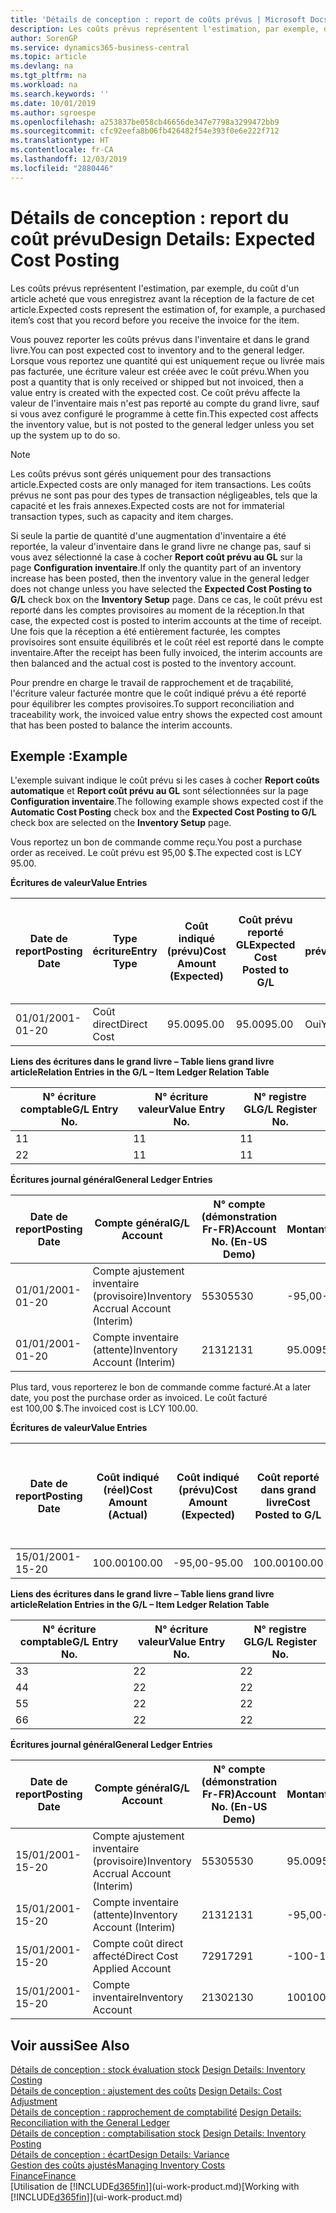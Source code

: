 ```yaml
---
title: 'Détails de conception : report de coûts prévus | Microsoft Docs'
description: Les coûts prévus représentent l'estimation, par exemple, du coût d'un article acheté que vous enregistrez avant la réception de la facture de cet article.
author: SorenGP
ms.service: dynamics365-business-central
ms.topic: article
ms.devlang: na
ms.tgt_pltfrm: na
ms.workload: na
ms.search.keywords: ''
ms.date: 10/01/2019
ms.author: sgroespe
ms.openlocfilehash: a253837be058cb46656de347e7798a3299472bb9
ms.sourcegitcommit: cfc92eefa8b06fb426482f54e393f0e6e222f712
ms.translationtype: HT
ms.contentlocale: fr-CA
ms.lasthandoff: 12/03/2019
ms.locfileid: "2880446"
---
```

# <a name="design-details-expected-cost-posting"></a><span data-ttu-id="73daf-103">Détails de conception : report du coût prévu</span><span class="sxs-lookup"><span data-stu-id="73daf-103">Design Details: Expected Cost Posting</span></span>
<span data-ttu-id="73daf-104">Les coûts prévus représentent l'estimation, par exemple, du coût d'un article acheté que vous enregistrez avant la réception de la facture de cet article.</span><span class="sxs-lookup"><span data-stu-id="73daf-104">Expected costs represent the estimation of, for example, a purchased item’s cost that you record before you receive the invoice for the item.</span></span>  

 <span data-ttu-id="73daf-105">Vous pouvez reporter les coûts prévus dans l'inventaire et dans le grand livre.</span><span class="sxs-lookup"><span data-stu-id="73daf-105">You can post expected cost to inventory and to the general ledger.</span></span> <span data-ttu-id="73daf-106">Lorsque vous reportez une quantité qui est uniquement reçue ou livrée mais pas facturée, une écriture valeur est créée avec le coût prévu.</span><span class="sxs-lookup"><span data-stu-id="73daf-106">When you post a quantity that is only received or shipped but not invoiced, then a value entry is created with the expected cost.</span></span> <span data-ttu-id="73daf-107">Ce coût prévu affecte la valeur de l'inventaire mais n'est pas reporté au compte du grand livre, sauf si vous avez configuré le programme à cette fin.</span><span class="sxs-lookup"><span data-stu-id="73daf-107">This expected cost affects the inventory value, but is not posted to the general ledger unless you set up the system up to do so.</span></span>  

> [!NOTE]  
>  <span data-ttu-id="73daf-108">Les coûts prévus sont gérés uniquement pour des transactions article.</span><span class="sxs-lookup"><span data-stu-id="73daf-108">Expected costs are only managed for item transactions.</span></span> <span data-ttu-id="73daf-109">Les coûts prévus ne sont pas pour des types de transaction négligeables, tels que la capacité et les frais annexes.</span><span class="sxs-lookup"><span data-stu-id="73daf-109">Expected costs are not for immaterial transaction types, such as capacity and item charges.</span></span>  

 <span data-ttu-id="73daf-110">Si seule la partie de quantité d'une augmentation d'inventaire a été reportée, la valeur d'inventaire dans le grand livre ne change pas, sauf si vous avez sélectionné la case à cocher **Report coût prévu au GL** sur la page **Configuration inventaire**.</span><span class="sxs-lookup"><span data-stu-id="73daf-110">If only the quantity part of an inventory increase has been posted, then the inventory value in the general ledger does not change unless you have selected the **Expected Cost Posting to G/L** check box on the **Inventory Setup** page.</span></span> <span data-ttu-id="73daf-111">Dans ce cas, le coût prévu est reporté dans les comptes provisoires au moment de la réception.</span><span class="sxs-lookup"><span data-stu-id="73daf-111">In that case, the expected cost is posted to interim accounts at the time of receipt.</span></span> <span data-ttu-id="73daf-112">Une fois que la réception a été entièrement facturée, les comptes provisoires sont ensuite équilibrés et le coût réel est reporté dans le compte inventaire.</span><span class="sxs-lookup"><span data-stu-id="73daf-112">After the receipt has been fully invoiced, the interim accounts are then balanced and the actual cost is posted to the inventory account.</span></span>  

 <span data-ttu-id="73daf-113">Pour prendre en charge le travail de rapprochement et de traçabilité, l'écriture valeur facturée montre que le coût indiqué prévu a été reporté pour équilibrer les comptes provisoires.</span><span class="sxs-lookup"><span data-stu-id="73daf-113">To support reconciliation and traceability work, the invoiced value entry shows the expected cost amount that has been posted to balance the interim accounts.</span></span>  

## <a name="example"></a><span data-ttu-id="73daf-114">Exemple :</span><span class="sxs-lookup"><span data-stu-id="73daf-114">Example</span></span>  
 <span data-ttu-id="73daf-115">L'exemple suivant indique le coût prévu si les cases à cocher **Report coûts automatique** et **Report coût prévu au GL** sont sélectionnées sur la page **Configuration inventaire**.</span><span class="sxs-lookup"><span data-stu-id="73daf-115">The following example shows expected cost if the **Automatic Cost Posting** check box and the **Expected Cost Posting to G/L** check box are selected on the **Inventory Setup** page.</span></span>  

 <span data-ttu-id="73daf-116">Vous reportez un bon de commande comme reçu.</span><span class="sxs-lookup"><span data-stu-id="73daf-116">You post a purchase order as received.</span></span> <span data-ttu-id="73daf-117">Le coût prévu est 95,00 $.</span><span class="sxs-lookup"><span data-stu-id="73daf-117">The expected cost is LCY 95.00.</span></span>  

 <span data-ttu-id="73daf-118">**Écritures de valeur**</span><span class="sxs-lookup"><span data-stu-id="73daf-118">**Value Entries**</span></span>  

|<span data-ttu-id="73daf-119">Date de report</span><span class="sxs-lookup"><span data-stu-id="73daf-119">Posting Date</span></span>|<span data-ttu-id="73daf-120">Type écriture</span><span class="sxs-lookup"><span data-stu-id="73daf-120">Entry Type</span></span>|<span data-ttu-id="73daf-121">Coût indiqué (prévu)</span><span class="sxs-lookup"><span data-stu-id="73daf-121">Cost Amount (Expected)</span></span>|<span data-ttu-id="73daf-122">Coût prévu reporté GL</span><span class="sxs-lookup"><span data-stu-id="73daf-122">Expected Cost Posted to G/L</span></span>|<span data-ttu-id="73daf-123">Coût prévu</span><span class="sxs-lookup"><span data-stu-id="73daf-123">Expected Cost</span></span>|<span data-ttu-id="73daf-124">N° écriture article gr. livre</span><span class="sxs-lookup"><span data-stu-id="73daf-124">Item Ledger Entry No.</span></span>|<span data-ttu-id="73daf-125">N° séquence </span><span class="sxs-lookup"><span data-stu-id="73daf-125">Entry No.</span></span>|  
|------------------|----------------|------------------------------|----------------------------------|-------------------|---------------------------|---------------|  
|<span data-ttu-id="73daf-126">01/01/20</span><span class="sxs-lookup"><span data-stu-id="73daf-126">01-01-20</span></span>|<span data-ttu-id="73daf-127">Coût direct</span><span class="sxs-lookup"><span data-stu-id="73daf-127">Direct Cost</span></span>|<span data-ttu-id="73daf-128">95.00</span><span class="sxs-lookup"><span data-stu-id="73daf-128">95.00</span></span>|<span data-ttu-id="73daf-129">95.00</span><span class="sxs-lookup"><span data-stu-id="73daf-129">95.00</span></span>|<span data-ttu-id="73daf-130">Oui</span><span class="sxs-lookup"><span data-stu-id="73daf-130">Yes</span></span>|<span data-ttu-id="73daf-131">1</span><span class="sxs-lookup"><span data-stu-id="73daf-131">1</span></span>|<span data-ttu-id="73daf-132">1</span><span class="sxs-lookup"><span data-stu-id="73daf-132">1</span></span>|  

 <span data-ttu-id="73daf-133">**Liens des écritures dans le grand livre – Table liens grand livre article**</span><span class="sxs-lookup"><span data-stu-id="73daf-133">**Relation Entries in the G/L – Item Ledger Relation Table**</span></span>  

|<span data-ttu-id="73daf-134">N° écriture comptable</span><span class="sxs-lookup"><span data-stu-id="73daf-134">G/L Entry No.</span></span>|<span data-ttu-id="73daf-135">N° écriture valeur</span><span class="sxs-lookup"><span data-stu-id="73daf-135">Value Entry No.</span></span>|<span data-ttu-id="73daf-136">N° registre GL</span><span class="sxs-lookup"><span data-stu-id="73daf-136">G/L Register No.</span></span>|  
|--------------------|---------------------|-----------------------|  
|<span data-ttu-id="73daf-137">1</span><span class="sxs-lookup"><span data-stu-id="73daf-137">1</span></span>|<span data-ttu-id="73daf-138">1</span><span class="sxs-lookup"><span data-stu-id="73daf-138">1</span></span>|<span data-ttu-id="73daf-139">1</span><span class="sxs-lookup"><span data-stu-id="73daf-139">1</span></span>|  
|<span data-ttu-id="73daf-140">2</span><span class="sxs-lookup"><span data-stu-id="73daf-140">2</span></span>|<span data-ttu-id="73daf-141">1</span><span class="sxs-lookup"><span data-stu-id="73daf-141">1</span></span>|<span data-ttu-id="73daf-142">1</span><span class="sxs-lookup"><span data-stu-id="73daf-142">1</span></span>|  

 <span data-ttu-id="73daf-143">**Écritures journal général**</span><span class="sxs-lookup"><span data-stu-id="73daf-143">**General Ledger Entries**</span></span>  

|<span data-ttu-id="73daf-144">Date de report</span><span class="sxs-lookup"><span data-stu-id="73daf-144">Posting Date</span></span>|<span data-ttu-id="73daf-145">Compte général</span><span class="sxs-lookup"><span data-stu-id="73daf-145">G/L Account</span></span>|<span data-ttu-id="73daf-146">N° compte (démonstration Fr-FR)</span><span class="sxs-lookup"><span data-stu-id="73daf-146">Account No. (En-US Demo)</span></span>|<span data-ttu-id="73daf-147">Montant</span><span class="sxs-lookup"><span data-stu-id="73daf-147">Amount</span></span>|<span data-ttu-id="73daf-148">N° séquence </span><span class="sxs-lookup"><span data-stu-id="73daf-148">Entry No.</span></span>|  
|------------------|------------------|---------------------------------|------------|---------------|  
|<span data-ttu-id="73daf-149">01/01/20</span><span class="sxs-lookup"><span data-stu-id="73daf-149">01-01-20</span></span>|<span data-ttu-id="73daf-150">Compte ajustement inventaire (provisoire)</span><span class="sxs-lookup"><span data-stu-id="73daf-150">Inventory Accrual Account (Interim)</span></span>|<span data-ttu-id="73daf-151">5530</span><span class="sxs-lookup"><span data-stu-id="73daf-151">5530</span></span>|<span data-ttu-id="73daf-152">-95,00</span><span class="sxs-lookup"><span data-stu-id="73daf-152">-95.00</span></span>|<span data-ttu-id="73daf-153">2</span><span class="sxs-lookup"><span data-stu-id="73daf-153">2</span></span>|  
|<span data-ttu-id="73daf-154">01/01/20</span><span class="sxs-lookup"><span data-stu-id="73daf-154">01-01-20</span></span>|<span data-ttu-id="73daf-155">Compte inventaire (attente)</span><span class="sxs-lookup"><span data-stu-id="73daf-155">Inventory Account (Interim)</span></span>|<span data-ttu-id="73daf-156">2131</span><span class="sxs-lookup"><span data-stu-id="73daf-156">2131</span></span>|<span data-ttu-id="73daf-157">95.00</span><span class="sxs-lookup"><span data-stu-id="73daf-157">95.00</span></span>|<span data-ttu-id="73daf-158">1</span><span class="sxs-lookup"><span data-stu-id="73daf-158">1</span></span>|  

 <span data-ttu-id="73daf-159">Plus tard, vous reporterez le bon de commande comme facturé.</span><span class="sxs-lookup"><span data-stu-id="73daf-159">At a later date, you post the purchase order as invoiced.</span></span> <span data-ttu-id="73daf-160">Le coût facturé est 100,00 $.</span><span class="sxs-lookup"><span data-stu-id="73daf-160">The invoiced cost is LCY 100.00.</span></span>  

 <span data-ttu-id="73daf-161">**Écritures de valeur**</span><span class="sxs-lookup"><span data-stu-id="73daf-161">**Value Entries**</span></span>  

|<span data-ttu-id="73daf-162">Date de report</span><span class="sxs-lookup"><span data-stu-id="73daf-162">Posting Date</span></span>|<span data-ttu-id="73daf-163">Coût indiqué (réel)</span><span class="sxs-lookup"><span data-stu-id="73daf-163">Cost Amount (Actual)</span></span>|<span data-ttu-id="73daf-164">Coût indiqué (prévu)</span><span class="sxs-lookup"><span data-stu-id="73daf-164">Cost Amount (Expected)</span></span>|<span data-ttu-id="73daf-165">Coût reporté dans grand livre</span><span class="sxs-lookup"><span data-stu-id="73daf-165">Cost Posted to G/L</span></span>|<span data-ttu-id="73daf-166">Coût prévu</span><span class="sxs-lookup"><span data-stu-id="73daf-166">Expected Cost</span></span>|<span data-ttu-id="73daf-167">N° écriture article gr. livre</span><span class="sxs-lookup"><span data-stu-id="73daf-167">Item Ledger Entry No.</span></span>|<span data-ttu-id="73daf-168">N° séquence </span><span class="sxs-lookup"><span data-stu-id="73daf-168">Entry No.</span></span>|  
|------------------|----------------------------|------------------------------|-------------------------|-------------------|---------------------------|---------------|  
|<span data-ttu-id="73daf-169">15/01/20</span><span class="sxs-lookup"><span data-stu-id="73daf-169">01-15-20</span></span>|<span data-ttu-id="73daf-170">100.00</span><span class="sxs-lookup"><span data-stu-id="73daf-170">100.00</span></span>|<span data-ttu-id="73daf-171">-95,00</span><span class="sxs-lookup"><span data-stu-id="73daf-171">-95.00</span></span>|<span data-ttu-id="73daf-172">100.00</span><span class="sxs-lookup"><span data-stu-id="73daf-172">100.00</span></span>|<span data-ttu-id="73daf-173">Non</span><span class="sxs-lookup"><span data-stu-id="73daf-173">No</span></span>|<span data-ttu-id="73daf-174">1</span><span class="sxs-lookup"><span data-stu-id="73daf-174">1</span></span>|<span data-ttu-id="73daf-175">2</span><span class="sxs-lookup"><span data-stu-id="73daf-175">2</span></span>|  

 <span data-ttu-id="73daf-176">**Liens des écritures dans le grand livre – Table liens grand livre article**</span><span class="sxs-lookup"><span data-stu-id="73daf-176">**Relation Entries in the G/L – Item Ledger Relation Table**</span></span>  

|<span data-ttu-id="73daf-177">N° écriture comptable</span><span class="sxs-lookup"><span data-stu-id="73daf-177">G/L Entry No.</span></span>|<span data-ttu-id="73daf-178">N° écriture valeur</span><span class="sxs-lookup"><span data-stu-id="73daf-178">Value Entry No.</span></span>|<span data-ttu-id="73daf-179">N° registre GL</span><span class="sxs-lookup"><span data-stu-id="73daf-179">G/L Register No.</span></span>|  
|--------------------|---------------------|-----------------------|  
|<span data-ttu-id="73daf-180">3</span><span class="sxs-lookup"><span data-stu-id="73daf-180">3</span></span>|<span data-ttu-id="73daf-181">2</span><span class="sxs-lookup"><span data-stu-id="73daf-181">2</span></span>|<span data-ttu-id="73daf-182">2</span><span class="sxs-lookup"><span data-stu-id="73daf-182">2</span></span>|  
|<span data-ttu-id="73daf-183">4</span><span class="sxs-lookup"><span data-stu-id="73daf-183">4</span></span>|<span data-ttu-id="73daf-184">2</span><span class="sxs-lookup"><span data-stu-id="73daf-184">2</span></span>|<span data-ttu-id="73daf-185">2</span><span class="sxs-lookup"><span data-stu-id="73daf-185">2</span></span>|  
|<span data-ttu-id="73daf-186">5</span><span class="sxs-lookup"><span data-stu-id="73daf-186">5</span></span>|<span data-ttu-id="73daf-187">2</span><span class="sxs-lookup"><span data-stu-id="73daf-187">2</span></span>|<span data-ttu-id="73daf-188">2</span><span class="sxs-lookup"><span data-stu-id="73daf-188">2</span></span>|  
|<span data-ttu-id="73daf-189">6</span><span class="sxs-lookup"><span data-stu-id="73daf-189">6</span></span>|<span data-ttu-id="73daf-190">2</span><span class="sxs-lookup"><span data-stu-id="73daf-190">2</span></span>|<span data-ttu-id="73daf-191">2</span><span class="sxs-lookup"><span data-stu-id="73daf-191">2</span></span>|  

 <span data-ttu-id="73daf-192">**Écritures journal général**</span><span class="sxs-lookup"><span data-stu-id="73daf-192">**General Ledger Entries**</span></span>  

|<span data-ttu-id="73daf-193">Date de report</span><span class="sxs-lookup"><span data-stu-id="73daf-193">Posting Date</span></span>|<span data-ttu-id="73daf-194">Compte général</span><span class="sxs-lookup"><span data-stu-id="73daf-194">G/L Account</span></span>|<span data-ttu-id="73daf-195">N° compte (démonstration Fr-FR)</span><span class="sxs-lookup"><span data-stu-id="73daf-195">Account No. (En-US Demo)</span></span>|<span data-ttu-id="73daf-196">Montant</span><span class="sxs-lookup"><span data-stu-id="73daf-196">Amount</span></span>|<span data-ttu-id="73daf-197">N° séquence </span><span class="sxs-lookup"><span data-stu-id="73daf-197">Entry No.</span></span>|  
|------------------|------------------|---------------------------------|------------|---------------|  
|<span data-ttu-id="73daf-198">15/01/20</span><span class="sxs-lookup"><span data-stu-id="73daf-198">01-15-20</span></span>|<span data-ttu-id="73daf-199">Compte ajustement inventaire (provisoire)</span><span class="sxs-lookup"><span data-stu-id="73daf-199">Inventory Accrual Account (Interim)</span></span>|<span data-ttu-id="73daf-200">5530</span><span class="sxs-lookup"><span data-stu-id="73daf-200">5530</span></span>|<span data-ttu-id="73daf-201">95.00</span><span class="sxs-lookup"><span data-stu-id="73daf-201">95.00</span></span>|<span data-ttu-id="73daf-202">4</span><span class="sxs-lookup"><span data-stu-id="73daf-202">4</span></span>|  
|<span data-ttu-id="73daf-203">15/01/20</span><span class="sxs-lookup"><span data-stu-id="73daf-203">01-15-20</span></span>|<span data-ttu-id="73daf-204">Compte inventaire (attente)</span><span class="sxs-lookup"><span data-stu-id="73daf-204">Inventory Account (Interim)</span></span>|<span data-ttu-id="73daf-205">2131</span><span class="sxs-lookup"><span data-stu-id="73daf-205">2131</span></span>|<span data-ttu-id="73daf-206">-95,00</span><span class="sxs-lookup"><span data-stu-id="73daf-206">-95.00</span></span>|<span data-ttu-id="73daf-207">3</span><span class="sxs-lookup"><span data-stu-id="73daf-207">3</span></span>|  
|<span data-ttu-id="73daf-208">15/01/20</span><span class="sxs-lookup"><span data-stu-id="73daf-208">01-15-20</span></span>|<span data-ttu-id="73daf-209">Compte coût direct affecté</span><span class="sxs-lookup"><span data-stu-id="73daf-209">Direct Cost Applied Account</span></span>|<span data-ttu-id="73daf-210">7291</span><span class="sxs-lookup"><span data-stu-id="73daf-210">7291</span></span>|<span data-ttu-id="73daf-211">-100</span><span class="sxs-lookup"><span data-stu-id="73daf-211">-100</span></span>|<span data-ttu-id="73daf-212">6</span><span class="sxs-lookup"><span data-stu-id="73daf-212">6</span></span>|  
|<span data-ttu-id="73daf-213">15/01/20</span><span class="sxs-lookup"><span data-stu-id="73daf-213">01-15-20</span></span>|<span data-ttu-id="73daf-214">Compte inventaire</span><span class="sxs-lookup"><span data-stu-id="73daf-214">Inventory Account</span></span>|<span data-ttu-id="73daf-215">2130</span><span class="sxs-lookup"><span data-stu-id="73daf-215">2130</span></span>|<span data-ttu-id="73daf-216">100</span><span class="sxs-lookup"><span data-stu-id="73daf-216">100</span></span>|<span data-ttu-id="73daf-217">5</span><span class="sxs-lookup"><span data-stu-id="73daf-217">5</span></span>|  

## <a name="see-also"></a><span data-ttu-id="73daf-218">Voir aussi</span><span class="sxs-lookup"><span data-stu-id="73daf-218">See Also</span></span>
 <span data-ttu-id="73daf-219">[Détails de conception : stock évaluation stock](design-details-inventory-costing.md) </span><span class="sxs-lookup"><span data-stu-id="73daf-219">[Design Details: Inventory Costing](design-details-inventory-costing.md) </span></span>  
 <span data-ttu-id="73daf-220">[Détails de conception : ajustement des coûts](design-details-cost-adjustment.md) </span><span class="sxs-lookup"><span data-stu-id="73daf-220">[Design Details: Cost Adjustment](design-details-cost-adjustment.md) </span></span>  
 <span data-ttu-id="73daf-221">[Détails de conception : rapprochement de comptabilité](design-details-reconciliation-with-the-general-ledger.md) </span><span class="sxs-lookup"><span data-stu-id="73daf-221">[Design Details: Reconciliation with the General Ledger](design-details-reconciliation-with-the-general-ledger.md) </span></span>  
 <span data-ttu-id="73daf-222">[Détails de conception : comptabilisation stock](design-details-inventory-posting.md) </span><span class="sxs-lookup"><span data-stu-id="73daf-222">[Design Details: Inventory Posting](design-details-inventory-posting.md) </span></span>  
 [<span data-ttu-id="73daf-223">Détails de conception : écart</span><span class="sxs-lookup"><span data-stu-id="73daf-223">Design Details: Variance</span></span>](design-details-variance.md)  
 [<span data-ttu-id="73daf-224">Gestion des coûts ajustés</span><span class="sxs-lookup"><span data-stu-id="73daf-224">Managing Inventory Costs</span></span>](finance-manage-inventory-costs.md)  
 [<span data-ttu-id="73daf-225">Finance</span><span class="sxs-lookup"><span data-stu-id="73daf-225">Finance</span></span>](finance.md)  
 <span data-ttu-id="73daf-226">[Utilisation de [!INCLUDE[d365fin](includes/d365fin_md.md)]](ui-work-product.md)</span><span class="sxs-lookup"><span data-stu-id="73daf-226">[Working with [!INCLUDE[d365fin](includes/d365fin_md.md)]](ui-work-product.md)</span></span>
